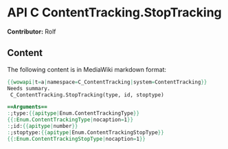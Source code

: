 # API C ContentTracking.StopTracking

**Contributor:** Rolf

## Content

The following content is in MediaWiki markdown format:

```mediawiki
{{wowapi|t=a|namespace=C_ContentTracking|system=ContentTracking}}
Needs summary.
 C_ContentTracking.StopTracking(type, id, stoptype)

==Arguments==
:;type:{{apitype|Enum.ContentTrackingType}}
{{:Enum.ContentTrackingType|nocaption=1}}
:;id:{{apitype|number}}
:;stoptype:{{apitype|Enum.ContentTrackingStopType}}
{{:Enum.ContentTrackingStopType|nocaption=1}}
```